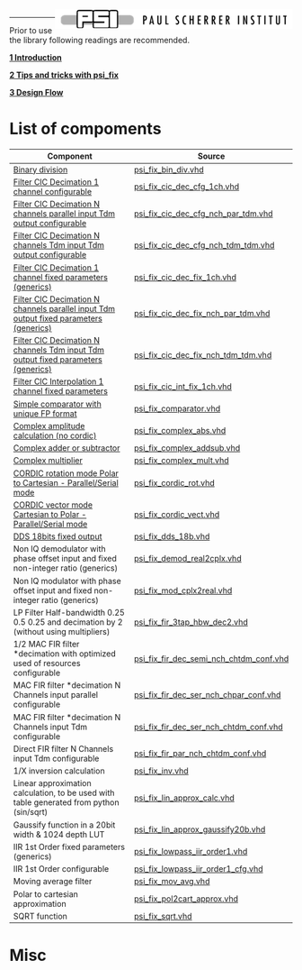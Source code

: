 <img align="right" src="../doc/psi_logo.png">

***

Prior to use the library following readings are recommended.

**[1 Introduction](files/introduction.md)**

**[2 Tips and tricks with psi_fix](files/tips.md)**

**[3 Design Flow](files/design_flow.md)**



# List of compoments

Component 				                               | Source                                                                    
-------------------------------------------------|---------------------------------------------------------------------------
[Binary division](files/psi_fix_bin_div.md) 																 | [psi_fix_bin_div.vhd](../hdl/psi_fix_bin_div.vhd)	 		 									 
[Filter CIC Decimation 1 channel configurable](files/psi_fix_cic_dec_cfg_1ch.md)   	 | [psi_fix_cic_dec_cfg_1ch.vhd](../hdl/psi_fix_cic_dec_cfg_1ch.vhd)	 	  	
[Filter CIC Decimation N channels parallel input Tdm output configurable](files/psi_fix_cic_dec_cfg_nch_par_tdm.md)   	 | [psi_fix_cic_dec_cfg_nch_par_tdm.vhd](../hdl/psi_fix_cic_dec_cfg_nch_par_tdm.vhd)	 	  	 
[Filter CIC Decimation N channels Tdm input Tdm output configurable](files/psi_fix_cic_dec_cfg_nch_tdm_tdm.md)    	 | [psi_fix_cic_dec_cfg_nch_tdm_tdm.vhd](../hdl/psi_fix_cic_dec_cfg_nch_tdm_tdm.vhd)	 	   
[Filter CIC Decimation 1 channel fixed parameters (generics)](files/psi_fix_cic_dec_fix_1ch.md)    	 | [psi_fix_cic_dec_fix_1ch.vhd](../hdl/psi_fix_cic_dec_fix_1ch.vhd)	 	  
[Filter CIC Decimation N channels parallel input Tdm output fixed parameters (generics)](files/psi_fix_cic_dec_fix_nch_par_tdm.md)     	 | [psi_fix_cic_dec_fix_nch_par_tdm.vhd](../hdl/psi_fix_cic_dec_fix_nch_par_tdm.vhd)	 
[Filter CIC Decimation N channels  Tdm input Tdm output fixed parameters (generics)](files/psi_fix_cic_dec_fix_nch_tdm_tdm.md)    	 | [psi_fix_cic_dec_fix_nch_tdm_tdm.vhd](../hdl/psi_fix_cic_dec_fix_nch_tdm_tdm.vhd)	 	  	 
[Filter CIC Interpolation 1 channel fixed parameters](files/psi_fix_cic_int_fix_1ch.md)   	 | [psi_fix_cic_int_fix_1ch.vhd](../hdl/psi_fix_cic_int_fix_1ch.vhd)	 	  
[Simple comparator with unique FP format](files/psi_fix_comparator.md)   | [psi_fix_comparator.vhd](../hdl/psi_fix_comparator.vhd)  
[Complex amplitude calculation (no cordic)](files/psi_fix_complex_abs.md)   |   [psi_fix_complex_abs.vhd](../hdl/psi_fix_complex_abs.vhd)     
[Complex adder or subtractor](files/psi_fix_complex_addsub.md)  |  [psi_fix_complex_addsub.vhd](../hdl/psi_fix_complex_addsub.vhd)
[Complex multiplier](files/psi_fix_complex_mult.md)    | [psi_fix_complex_mult.vhd](../hdl/psi_fix_complex_mult.vhd)  
[CORDIC rotation mode Polar to Cartesian - Parallel/Serial mode](files/psi_fix_cordic_rot.md)  | [psi_fix_cordic_rot.vhd](../hdl/psi_fix_cordic_rot.vhd)
[CORDIC vector mode Cartesian to Polar - Parallel/Serial mode](files/psi_fix_cordic_vect.md) | [psi_fix_cordic_vect.vhd](../hdl/psi_fix_cordic_vect.vhd)    
[DDS 18bits fixed output](files/psi_fix_dds_18b.md)  | [psi_fix_dds_18b.vhd](../hdl/psi_fix_dds_18b.vhd)  
Non IQ demodulator with phase offset input and fixed non-integer ratio (generics) | [psi_fix_demod_real2cplx.vhd](../hdl/psi_fix_demod_real2cplx.vhd)    | [link](files/psi_fix_demod_real2cplx.md)  
Non IQ modulator with phase offset input and fixed non-integer ratio (generics) | [psi_fix_mod_cplx2real.vhd](../hdl/psi_fix_mod_cplx2real.vhd)    | [link](files/psi_fix_mod_cplx2real.md)   
LP Filter Half-bandwidth 0.25 0.5 0.25 and decimation by 2 (without using multipliers)  | [psi_fix_fir_3tap_hbw_dec2.vhd](../hdl/psi_fix_fir_3tap_hbw_dec2.vhd)    | [link](files/psi_fix_fir_3tap_hbw_dec2.md)
1/2 MAC FIR filter *decimation with optimized used of resources configurable  | [psi_fix_fir_dec_semi_nch_chtdm_conf.vhd](../hdl/psi_fix_fir_dec_semi_nch_chtdm_conf.vhd)    | [link](files/psi_fix_fir_dec_semi_nch_chtdm_conf.md)   
MAC FIR filter *decimation N Channels input parallel configurable  | [psi_fix_fir_dec_ser_nch_chpar_conf.vhd](../hdl/psi_fix_fir_dec_ser_nch_chpar_conf.vhd)    | [link](files/psi_fix_fir_dec_ser_nch_chpar_conf.md)   
MAC FIR filter *decimation N Channels input Tdm configurable  | [psi_fix_fir_dec_ser_nch_chtdm_conf.vhd](../hdl/psi_fix_fir_dec_ser_nch_chtdm_conf.vhd)    | [link](files/psi_fix_fir_dec_ser_nch_chtdm_conf.md)   
Direct FIR filter N Channels input Tdm configurable  | [psi_fix_fir_par_nch_chtdm_conf.vhd](../hdl/psi_fix_fir_par_nch_chtdm_conf.vhd)    | [link](files/psi_fix_fir_par_nch_chtdm_conf.md)   
1/X inversion calculation  | [psi_fix_inv.vhd](../hdl/psi_fix_inv.vhd)    | [link](files/psi_fix_inv.md)   
Linear approximation calculation, to be used with table generated from python (sin/sqrt)  |  [psi_fix_lin_approx_calc.vhd](../hdl/psi_fix_lin_approx_calc.vhd)    | [link](files/psi_fix_lin_approx_calc.md)   
Gaussify function in a 20bit width & 1024 depth LUT  | [psi_fix_lin_approx_gaussify20b.vhd](../hdl/psi_fix_lin_approx_gaussify20b.vhd)    | [link](files/psi_fix_lin_approx_gaussify20b.md)     
IIR 1st Order fixed parameters (generics) | [psi_fix_lowpass_iir_order1.vhd](../hdl/psi_fix_lowpass_iir_order1.vhd)    | [link](files/psi_fix_lowpass_iir_order1.md)   
IIR 1st Order configurable  | [psi_fix_lowpass_iir_order1_cfg.vhd](../hdl/psi_fix_lowpass_iir_order1_cfg.vhd)    | [link](files/psi_fix_lowpass_iir_order1_cfg.md)     
Moving average filter | [psi_fix_mov_avg.vhd](../hdl/psi_fix_mov_avg.vhd)    | [link](files/psi_fix_mov_avg.md)    
Polar to cartesian approximation  |  [psi_fix_pol2cart_approx.vhd](../hdl/psi_fix_pol2cart_approx.vhd)    | [link](files/psi_fix_pol2cart_approx.md)     
SQRT function  |  [psi_fix_sqrt.vhd](../hdl/psi_fix_sqrt.vhd)    | [link](files/psi_fix_sqrt.md)    

# Misc
